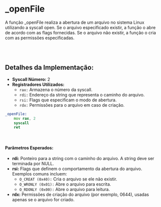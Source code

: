 # _openFile
A função _openFile realiza a abertura de um arquivo no sistema Linux utilizando a syscall open. Se o arquivo especificado existir, a função o abre de acordo com as flags fornecidas. Se o arquivo não existir, a função o cria com as permissões especificadas.

<br><br>

## Detalhes da Implementação:
- **Syscall Número:** 2
- **Registradores Utilizados:**
    - `rax:` Armazena o número da syscall.
    - `rdi:` Endereço da string que representa o caminho do arquivo.
    - `rsi:` Flags que especificam o modo de abertura.
    - `rdx:` Permissões para o arquivo em caso de criação.

```asm
_openFile:
    mov rax, 2
    syscall
    ret
```

<br>

#### Parâmetros Esperados:
- **rdi:** Ponteiro para a string com o caminho do arquivo. A string deve ser terminada por NULL.
- **rsi:** Flags que definem o comportamento da abertura do arquivo. Exemplos comuns incluem:
    - `O_CREAT (0x40):` Cria o arquivo se ele não existir.
    - `O_WRONLY (0x01):` Abre o arquivo para escrita.
    - `O_RDONLY (0x00):` Abre o arquivo para leitura.
- **rdx:** Permissões de criação do arquivo (por exemplo, 0644), usadas apenas se o arquivo for criado.